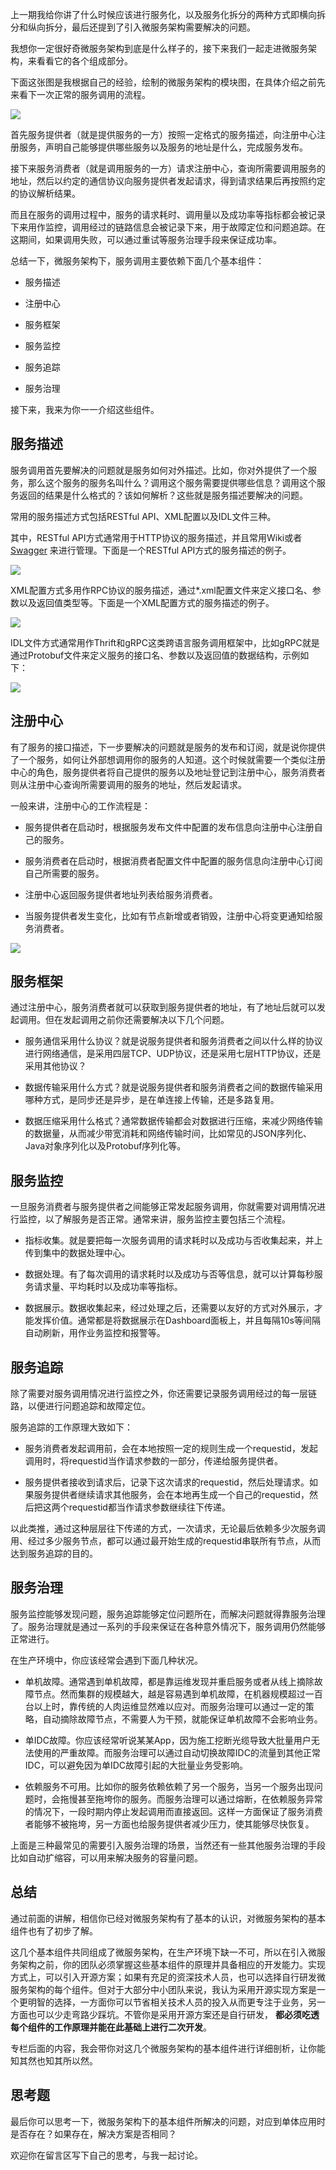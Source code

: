 上一期我给你讲了什么时候应该进行服务化，以及服务化拆分的两种方式即横向拆分和纵向拆分，最后还提到了引入微服务架构需要解决的问题。

我想你一定很好奇微服务架构到底是什么样子的，接下来我们一起走进微服务架构，来看看它的各个组成部分。

下面这张图是我根据自己的经验，绘制的微服务架构的模块图，在具体介绍之前先来看下一次正常的服务调用的流程。

![](https://static001.geekbang.org/resource/image/41/3b/419b77a39e6b7e4fcaa5456aa9d9253b.png?wh=949*532)

首先服务提供者（就是提供服务的一方）按照一定格式的服务描述，向注册中心注册服务，声明自己能够提供哪些服务以及服务的地址是什么，完成服务发布。

接下来服务消费者（就是调用服务的一方）请求注册中心，查询所需要调用服务的地址，然后以约定的通信协议向服务提供者发起请求，得到请求结果后再按照约定的协议解析结果。

而且在服务的调用过程中，服务的请求耗时、调用量以及成功率等指标都会被记录下来用作监控，调用经过的链路信息会被记录下来，用于故障定位和问题追踪。在这期间，如果调用失败，可以通过重试等服务治理手段来保证成功率。

总结一下，微服务架构下，服务调用主要依赖下面几个基本组件：

- 服务描述

- 注册中心

- 服务框架

- 服务监控

- 服务追踪

- 服务治理


接下来，我来为你一一介绍这些组件。

## 服务描述

服务调用首先要解决的问题就是服务如何对外描述。比如，你对外提供了一个服务，那么这个服务的服务名叫什么？调用这个服务需要提供哪些信息？调用这个服务返回的结果是什么格式的？该如何解析？这些就是服务描述要解决的问题。

常用的服务描述方式包括RESTful API、XML配置以及IDL文件三种。

其中，RESTful API方式通常用于HTTP协议的服务描述，并且常用Wiki或者 [Swagger](http://swagger.io) 来进行管理。下面是一个RESTful API方式的服务描述的例子。

![](https://static001.geekbang.org/resource/image/42/fa/426bc9df0543fbf8b54e8714fb9745fa.png?wh=1217*599)

XML配置方式多用作RPC协议的服务描述，通过\*.xml配置文件来定义接口名、参数以及返回值类型等。下面是一个XML配置方式的服务描述的例子。

![](https://static001.geekbang.org/resource/image/fd/3f/fd877669241102a7b772611b98d4363f.png?wh=550*328)

IDL文件方式通常用作Thrift和gRPC这类跨语言服务调用框架中，比如gRPC就是通过Protobuf文件来定义服务的接口名、参数以及返回值的数据结构，示例如下：

![](https://static001.geekbang.org/resource/image/4d/e2/4df2bfb8744227eb76f0a02b95736ce2.png?wh=834*514)

## 注册中心

有了服务的接口描述，下一步要解决的问题就是服务的发布和订阅，就是说你提供了一个服务，如何让外部想调用你的服务的人知道。这个时候就需要一个类似注册中心的角色，服务提供者将自己提供的服务以及地址登记到注册中心，服务消费者则从注册中心查询所需要调用的服务的地址，然后发起请求。

一般来讲，注册中心的工作流程是：

- 服务提供者在启动时，根据服务发布文件中配置的发布信息向注册中心注册自己的服务。

- 服务消费者在启动时，根据消费者配置文件中配置的服务信息向注册中心订阅自己所需要的服务。

- 注册中心返回服务提供者地址列表给服务消费者。

- 当服务提供者发生变化，比如有节点新增或者销毁，注册中心将变更通知给服务消费者。


![](https://static001.geekbang.org/resource/image/6a/31/6a04d48fe530f5467a78cd658dbd1131.png?wh=542*324)

## 服务框架

通过注册中心，服务消费者就可以获取到服务提供者的地址，有了地址后就可以发起调用。但在发起调用之前你还需要解决以下几个问题。

- 服务通信采用什么协议？就是说服务提供者和服务消费者之间以什么样的协议进行网络通信，是采用四层TCP、UDP协议，还是采用七层HTTP协议，还是采用其他协议？

- 数据传输采用什么方式？就是说服务提供者和服务消费者之间的数据传输采用哪种方式，是同步还是异步，是在单连接上传输，还是多路复用。

- 数据压缩采用什么格式？通常数据传输都会对数据进行压缩，来减少网络传输的数据量，从而减少带宽消耗和网络传输时间，比如常见的JSON序列化、Java对象序列化以及Protobuf序列化等。


## 服务监控

一旦服务消费者与服务提供者之间能够正常发起服务调用，你就需要对调用情况进行监控，以了解服务是否正常。通常来讲，服务监控主要包括三个流程。

- 指标收集。就是要把每一次服务调用的请求耗时以及成功与否收集起来，并上传到集中的数据处理中心。

- 数据处理。有了每次调用的请求耗时以及成功与否等信息，就可以计算每秒服务请求量、平均耗时以及成功率等指标。

- 数据展示。数据收集起来，经过处理之后，还需要以友好的方式对外展示，才能发挥价值。通常都是将数据展示在Dashboard面板上，并且每隔10s等间隔自动刷新，用作业务监控和报警等。


## 服务追踪

除了需要对服务调用情况进行监控之外，你还需要记录服务调用经过的每一层链路，以便进行问题追踪和故障定位。

服务追踪的工作原理大致如下：

- 服务消费者发起调用前，会在本地按照一定的规则生成一个requestid，发起调用时，将requestid当作请求参数的一部分，传递给服务提供者。

- 服务提供者接收到请求后，记录下这次请求的requestid，然后处理请求。如果服务提供者继续请求其他服务，会在本地再生成一个自己的requestid，然后把这两个requestid都当作请求参数继续往下传递。


以此类推，通过这种层层往下传递的方式，一次请求，无论最后依赖多少次服务调用、经过多少服务节点，都可以通过最开始生成的requestid串联所有节点，从而达到服务追踪的目的。

## 服务治理

服务监控能够发现问题，服务追踪能够定位问题所在，而解决问题就得靠服务治理了。服务治理就是通过一系列的手段来保证在各种意外情况下，服务调用仍然能够正常进行。

在生产环境中，你应该经常会遇到下面几种状况。

- 单机故障。通常遇到单机故障，都是靠运维发现并重启服务或者从线上摘除故障节点。然而集群的规模越大，越是容易遇到单机故障，在机器规模超过一百台以上时，靠传统的人肉运维显然难以应对。而服务治理可以通过一定的策略，自动摘除故障节点，不需要人为干预，就能保证单机故障不会影响业务。

- 单IDC故障。你应该经常听说某某App，因为施工挖断光缆导致大批量用户无法使用的严重故障。而服务治理可以通过自动切换故障IDC的流量到其他正常IDC，可以避免因为单IDC故障引起的大批量业务受影响。

- 依赖服务不可用。比如你的服务依赖依赖了另一个服务，当另一个服务出现问题时，会拖慢甚至拖垮你的服务。而服务治理可以通过熔断，在依赖服务异常的情况下，一段时期内停止发起调用而直接返回。这样一方面保证了服务消费者能够不被拖垮，另一方面也给服务提供者减少压力，使其能够尽快恢复。


上面是三种最常见的需要引入服务治理的场景，当然还有一些其他服务治理的手段比如自动扩缩容，可以用来解决服务的容量问题。

## 总结

通过前面的讲解，相信你已经对微服务架构有了基本的认识，对微服务架构的基本组件也有了初步了解。

这几个基本组件共同组成了微服务架构，在生产环境下缺一不可，所以在引入微服务架构之前，你的团队必须掌握这些基本组件的原理并具备相应的开发能力。实现方式上，可以引入开源方案；如果有充足的资深技术人员，也可以选择自行研发微服务架构的每个组件。但对于大部分中小团队来说，我认为采用开源实现方案是一个更明智的选择，一方面你可以节省相关技术人员的投入从而更专注于业务，另一方面也可以少走弯路少踩坑。不管你是采用开源方案还是自行研发， **都必须吃透每个组件的工作原理并能在此基础上进行二次开发**。

专栏后面的内容，我会带你对这几个微服务架构的基本组件进行详细剖析，让你能知其然也知其所以然。

## 思考题

最后你可以思考一下，微服务架构下的基本组件所解决的问题，对应到单体应用时是否存在？如果存在，解决方案是否相同？

欢迎你在留言区写下自己的思考，与我一起讨论。